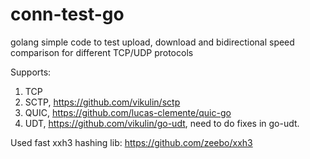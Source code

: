 # conn-test-go
golang simple code to test upload, download and bidirectional speed comparison for different TCP/UDP protocols

Supports:

1. TCP
3. SCTP, https://github.com/vikulin/sctp
4. QUIC, https://github.com/lucas-clemente/quic-go
5. UDT, https://github.com/vikulin/go-udt, need to do fixes in go-udt.

Used fast xxh3 hashing lib: https://github.com/zeebo/xxh3
